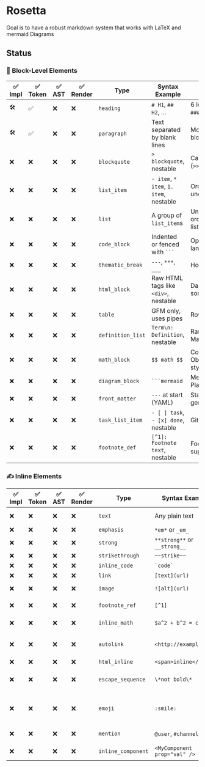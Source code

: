 # Rosetta
Goal is to have a robust markdown system that works with LaTeX and mermaid Diagrams

## Status

### 🧱 Block-Level Elements
| ✅ Impl | ✅ Token | ✅ AST | ✅ Render | Type              | Syntax Example                  | Notes                            |
| ------  | ------  | -----  | -------- | ----------------- | ------------------------------- | --------------------------------- | 
| 🛠️      | ✅      | ❌     | ❌        | `heading`         | `# H1`, `## H2`, …              | 6 levels (`#` to `######`)        |
| 🛠️      | ✅      | ❌     | ❌        | `paragraph`       | Text separated by blank lines   | Most common block                 |  
| ❌      | ❌      | ❌     | ❌        | `blockquote`      | `> blockquote`, nestable        | Can be nested (`>>`)              |       
| ❌      | ❌      | ❌     | ❌        | `list_item`       | `- item`, `* item`, `1. item`, nestable | Ordered & unordered               |        
| ❌      | ❌      | ❌     | ❌        | `list`            | A group of `list_item`s         | Unordered, ordered, or task lists |      
| ❌      | ❌      | ❌     | ❌        | `code_block`      | Indented or fenced with ` ``` ` | Optional language tag             | 
| ❌      | ❌      | ❌     | ❌        | `thematic_break`  | `---`, `***`, `___`             | Horizontal rule                   | 
| ❌      | ❌      | ❌     | ❌        | `html_block`      | Raw HTML tags like `<div>`, nestable | Dangerous in some renderers       |
| ❌      | ❌      | ❌     | ❌        | `table`           | GFM only, uses pipes            | Rows and cells                    |
| ❌      | ❌      | ❌     | ❌        | `definition_list` | `Term\n: Definition`, nestable  | Rare, in Markdown Extra           |
| ❌      | ❌      | ❌     | ❌        | `math_block`      | `$$ math $$`                    | Common in Obsidian/LaTeX-style    |
| ❌      | ❌      | ❌     | ❌        | `diagram_block`   | ` ```mermaid `                  | Mermaid, PlantUML, etc.           |
| ❌      | ❌      | ❌     | ❌        | `front_matter`    | `---` at start (YAML)           | Static site generators            |
| ❌      | ❌      | ❌     | ❌        | `task_list_item`  | `- [ ] task`, `- [x] done`, nestable | GitHub flavored                   |
| ❌      | ❌      | ❌     | ❌        | `footnote_def`    | `[^1]: Footnote text`, nestable | Footnotes support                 |


### ✍️ Inline Elements
| ✅ Impl | ✅ Token | ✅ AST | ✅ Render | Type               | Syntax Example               | Notes                          |
| ------ | ------ | ----- | -------- | ------------------ | ---------------------------- | ------------------------------ |
| ❌      | ❌      | ❌     | ❌        | `text`             | Any plain text               | Base content node              |
| ❌      | ❌      | ❌     | ❌        | `emphasis`         | `*em*` or `_em_`             | Italic                         |
| ❌      | ❌      | ❌     | ❌        | `strong`           | `**strong**` or `__strong__` | Bold                           |
| ❌      | ❌      | ❌     | ❌        | `strikethrough`    | `~~strike~~`                 | GFM                            |
| ❌      | ❌      | ❌     | ❌        | `inline_code`      | `` `code` ``                 | One-liner                      |
| ❌      | ❌      | ❌     | ❌        | `link`             | `[text](url)`                | Optional title                 |
| ❌      | ❌      | ❌     | ❌        | `image`            | `![alt](url)`                | Like link with `!`             |
| ❌      | ❌      | ❌     | ❌        | `footnote_ref`     | `[^1]`                       | Refers to footnote             |
| ❌      | ❌      | ❌     | ❌        | `inline_math`      | `$a^2 + b^2 = c^2$`          | KaTeX/LaTeX style              |
| ❌      | ❌      | ❌     | ❌        | `autolink`         | `<http://example.com>`       | Auto-wrapped links             |
| ❌      | ❌      | ❌     | ❌        | `html_inline`      | `<span>inline</span>`        | Raw HTML                       |
| ❌      | ❌      | ❌     | ❌        | `escape_sequence`  | `\*not bold\*`               | Escapes special characters     |
| ❌      | ❌      | ❌     | ❌        | `emoji`            | `:smile:`                    | GitHub / custom parser feature |
| ❌      | ❌      | ❌     | ❌        | `mention`          | `@user`, `#channel`          | Slack-style extensions         |
| ❌      | ❌      | ❌     | ❌        | `inline_component` | `<MyComponent prop="val" />` | JSX-like in MDX                |

